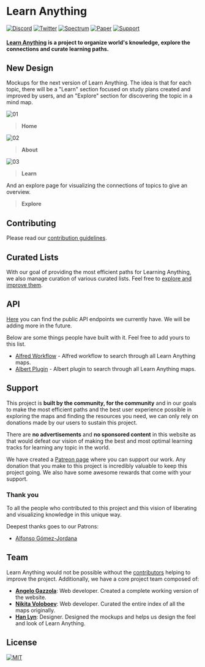 # Learn Anything

[![Discord](https://img.shields.io/badge/-Discord-0a0a0a.svg?style=flat&colorA=0a0a0a)](https://discord.gg/KKYdWjt)
[![Twitter](https://img.shields.io/badge/-Twitter-0a0a0a.svg?style=flat&colorA=0a0a0a)](https://twitter.com/learnanything_)
[![Spectrum](https://img.shields.io/badge/-Spectrum-0a0a0a.svg?style=flat&colorA=0a0a0a)](https://spectrum.chat/learn-anything)
[![Paper](https://img.shields.io/badge/-Paper-0a0a0a.svg?style=flat&colorA=0a0a0a)](https://github.com/learn-anything/learn-anything/wiki/White-Paper)
[![Support](https://img.shields.io/badge/%E2%9D%A4-Support-0a0a0a.svg?style=flat&colorA=0a0a0a)](https://www.patreon.com/learnanything)

#### [Learn Anything](https://learn-anything.xyz) is a project to organize world's knowledge, explore the connections and curate learning paths.

## New Design

Mockups for the next version of Learn Anything. The idea is that for each topic, there will be a "Learn" section focused on study plans created and improved by users, and an "Explore" section for discovering the topic in a mind map.

![01](https://git.io/fxfj4)

> **Home**

![02](https://git.io/fxfjR)

> **About**

![03](https://git.io/fxfj0)

> **Learn**

And an explore page for visualizing the connections of topics to give an overview.

> **Explore**

## Contributing

Please read our [contribution guidelines](CONTRIBUTING.md#readme).

## Curated Lists

With our goal of providing the most efficient paths for Learning Anything, we also manage curation of various curated lists. Feel free to [explore and improve them](https://github.com/learn-anything/curated-lists#readme).

## API

[Here](http://docs.learn-anything.xyz) you can find the public API endpoints we currently have. We will be adding more in the future.

Below are some things people have built with it. Feel free to add yours to this list.

- [Alfred Workflow](https://github.com/nikitavoloboev/alfred-learn-anything) - Alfred workflow to search through all Learn Anything maps.
- [Albert Plugin](https://github.com/nglgzz/albert-plugins) - Albert plugin to search through all Learn Anything maps.

## Support

This project is **built by the community, for the community** and in our goals to make the most efficient paths and the best user experience possible in exploring the maps and finding the resources you need, we can only rely on donations made by our users to sustain this project.

There are **no advertisements** and **no sponsored content** in this website as that would defeat our vision of making the best and most optimal learning tracks for learning any topic in the world.

We have created a [Patreon page](https://www.patreon.com/learnanything) where you can support our work. Any donation that you make to this project is incredibly valuable to keep this project going. We also have some awesome rewards that come with your support.

### Thank you

To all the people who contributed to this project and this vision of liberating and visualizing knowledge in this unique way.

Deepest thanks goes to our Patrons:

- [Alfonso Gómez-Jordana](https://twitter.com/alfongj)

## Team

Learn Anything would not be possible without the [contributors](https://github.com/learn-anything/learn-anything/graphs/contributors) helping to improve the project. Additionally, we have a core project team composed of:

- [**Angelo Gazzola**](https://github.com/nglgzz): Web developer. Created a complete working version of the website.
- [**Nikita Voloboev**](https://github.com/nikitavoloboev): Web developer. Curated the entire index of all the maps originally.
- [**Han Lyn**](https://github.com/iinfin): Designer. Designed the mockups and helps us design the feel and look of Learn Anything.

## License

[![MIT](https://img.shields.io/badge/license-MIT-0a0a0a.svg?style=flat&colorA=0a0a0a)](LICENSE)

